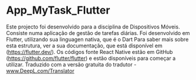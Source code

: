 # App_MyTask_Flutter
Este projecto foi desenvolvido para a disciplina de Dispositivos Móveis. Consiste numa aplicação de gestão de tarefas diárias.  Foi desenvolvido em Flutter, utilizando sua linguagen nativa, que é o Dart  Para saber mais sobre esta estrutura, ver a sua documentação, que está disponível em (https://flutter.dev/).  Os códigos fonte React Native estão em GitHub (https://github.com/flutter/flutter) e estão disponíveis para começar a utilizar.  Traduzido com a versão gratuita do tradutor - www.DeepL.com/Translator
